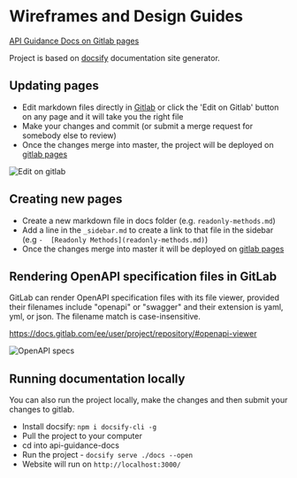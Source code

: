 # Wireframes and Design Guides

[API Guidance Docs on Gitlab pages](http://apis.glpages.ad.nerc.ac.uk/api-guidance-docs)

Project is based on [docsify](https://docsify.js.org/) documentation site generator.

## Updating pages

* Edit markdown files directly in [Gitlab](https://kwvmxgit.ad.nerc.ac.uk/apis/api-guidance-docs/tree/master/docs) or click the 'Edit on Gitlab' button on any page and it will take you the right file
* Make your changes and commit (or submit a merge request for somebody else to review)
* Once the changes merge into master, the project will be deployed on [gitlab pages](http://apis.glpages.ad.nerc.ac.uk/api-guidance-docs)

![Edit on gitlab](https://i.ibb.co/ZM63jr8/Inkedscreenshot-LI.jpg)
<!--![Edit on gitlab - GIF](docs/_media/edit-markdown.gif)-->

## Creating new pages

* Create a new markdown file in docs folder (e.g. `readonly-methods.md`)
* Add a line in the `_sidebar.md` to create a link to that file in the sidebar (e.g `-  [Readonly Methods](readonly-methods.md)`)
* Once the changes merge into master it will be deployed on [gitlab pages](http://apis.glpages.ad.nerc.ac.uk/api-guidance-docs)

## Rendering OpenAPI specification files in GitLab

GitLab can render OpenAPI specification files with its file viewer, provided their filenames include "openapi" or "swagger" and their extension is yaml, yml, or json.
The filename match is case-insensitive.

https://docs.gitlab.com/ee/user/project/repository/#openapi-viewer

![OpenAPI specs](https://i.ibb.co/cbs6hfY/Annotation-2020-04-22-111816.png)

## Running documentation locally

You can also run the project locally, make the changes and then submit your changes to gitlab.

* Install docsify: `npm i docsify-cli -g`
* Pull the project to your computer
* cd into api-guidance-docs
* Run the project - `docsify serve ./docs --open`
* Website will run on `http://localhost:3000/`


